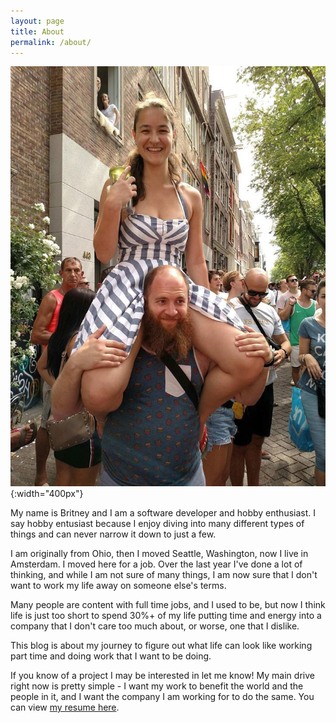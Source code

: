 ```yaml
---
layout: page
title: About
permalink: /about/
---
```


![Pride Parade with my Partner](/assets/pride.jpg){:width="400px"}

My name is Britney and I am a software developer and hobby enthusiast.  I say hobby entusiast because I enjoy diving into many different types of things and can never narrow it down to just a few.

I am originally from Ohio, then I moved Seattle, Washington, now I live in Amsterdam.  I moved here for a job.  Over the last year I've done a lot of thinking, and while I am not sure of many things, I am now sure that I don't want to work my life away on someone else's terms.

Many people are content with full time jobs, and I used to be, but now I think life is just too short to spend 30%+ of my life putting time and energy into a company that I don't care too much about, or worse, one that I dislike.

This blog is about my journey to figure out what life can look like working part time and doing work that I want to be doing.

If you know of a project I may be interested in let me know!  My main drive right now is pretty simple - I want my work to benefit the world and the people in it, and I want the company I am working for to do the same.  You can view [my resume here][1].

[1]: /assets/BritneyBogardResume.pdf
